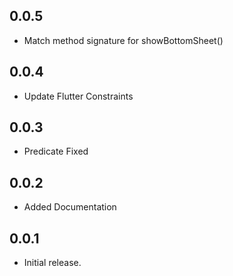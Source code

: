 ## 0.0.5

- Match method signature for showBottomSheet()

## 0.0.4

- Update Flutter Constraints

## 0.0.3

- Predicate Fixed

## 0.0.2

- Added Documentation

## 0.0.1

- Initial release.
